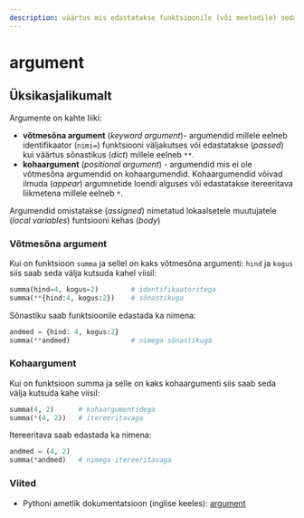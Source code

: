 ```yaml
---
description: väärtus mis edastatakse funktsioonile (või meetodile) seda välja kutsudes
---
```


# argument

## Üksikasjalikumalt

Argumente on kahte liiki:

* **võtmesõna argument** \(_keyword argument_\)- argumendid millele eelneb identifikaator \(`nimi=`\) funktsiooni väljakutses või edastatakse \(_passed_\) kui väärtus sõnastikus \(_dict_\) millele eelneb `**`. 
* **kohaargument** \(_positional argument_\) - argumendid mis ei ole võtmesõna argumendid on kohaargumendid. Kohaargumendid võivad ilmuda \(_appear_\) argumnetide loendi alguses või edastatakse itereeritava liikmetena millele eelneb `*`. 

Argumendid omistatakse \(_assigned_\) nimetatud lokaalsetele muutujatele \(_local variables_\) funtsiooni kehas \(_body_\)

### Võtmesõna argument

Kui on funktsioon `summa` ja sellel on kaks võtmesõna argumenti: `hind` ja `kogus` siis saab seda välja kutsuda kahel viisil:

```python
summa(hind=4, kogus=2)        # identifikaatoritega
summa(**{hind:4, kogus:2})    # sõnastikuga
```

Sõnastiku saab funktsioonile edastada ka nimena:

```python
andmed = {hind: 4, kogus:2}
summa(**andmed)               # nimega sõnastikuga
```

### Kohaargument

Kui on funktsioon summa ja selle on kaks kohaargumenti siis saab seda välja kutsuda kahe viisil:

```python
summa(4, 2)      # kohaargumentidega
summa(*(4, 2))   # itereeritavaga
```

Itereeritava saab edastada ka nimena:

```python
andmed = (4, 2)
summa(*andmed)   # nimega itereeritavaga
```

### Viited

* Pythoni ametlik dokumentatsioon \(inglise keeles\): [argument](https://docs.python.org/3/glossary.html#term-argument)

